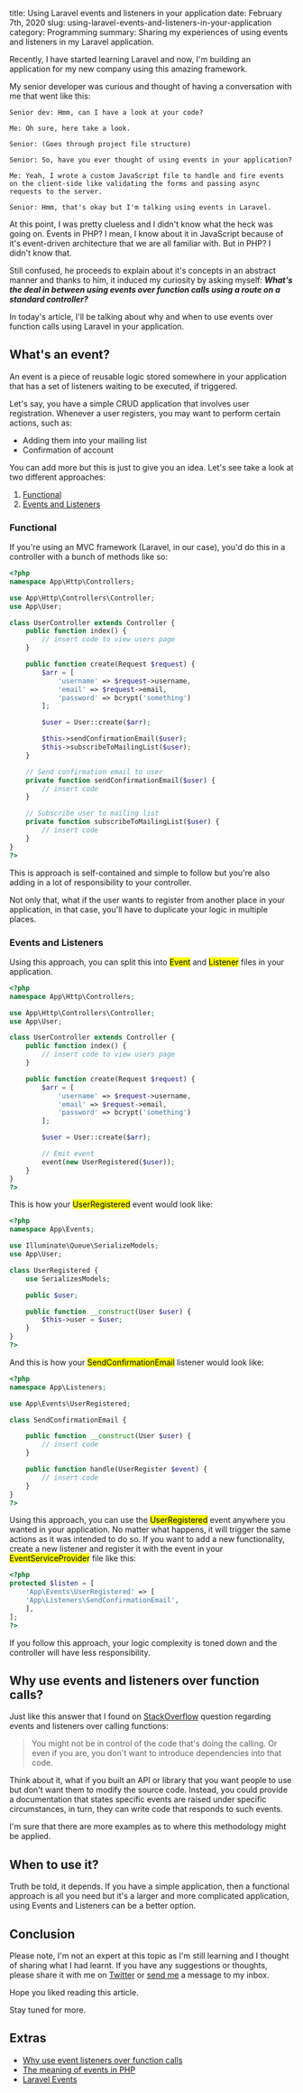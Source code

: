 title: Using Laravel events and listeners in your application
date: February 7th, 2020
slug: using-laravel-events-and-listeners-in-your-application
category: Programming
summary: Sharing my experiences of using events and listeners in my Laravel application.

Recently, I have started learning Laravel and now, I'm building an application for my new company using this amazing framework.

My senior developer was curious and thought of having a conversation with me that went like this:

```text
Senior dev: Hmm, can I have a look at your code?

Me: Oh sure, here take a look.

Senior: (Goes through project file structure)

Senior: So, have you ever thought of using events in your application?

Me: Yeah, I wrote a custom JavaScript file to handle and fire events on the client-side like validating the forms and passing async requests to the server.

Senior: Hmm, that's okay but I'm talking using events in Laravel.
```

At this point, I was pretty clueless and I didn't know what the heck was going on. Events in PHP? I mean, I know about it in JavaScript because of it's event-driven architecture that we are all familiar with. But in PHP? I didn't know that.

Still confused, he proceeds to explain about it's concepts in an abstract manner and thanks to him, it induced my curiosity by asking myself: ***What's the deal in between using events over function calls using a route on a standard controller?***

In today's article, I'll be talking about why and when to use events over function calls using Laravel in your application.

## What's an event?
An event is a piece of reusable logic stored somewhere in your application that has a set of listeners waiting to be executed, if triggered.

Let's say, you have a simple CRUD application that involves user registration. Whenever a user registers, you may want to perform certain actions, such as:

- Adding them into your mailing list
- Confirmation of account

You can add more but this is just to give you an idea. Let's see take a look at two different approaches:

1. [Functional](#approach-1)
2. [Events and Listeners](#approach-2)

### <a id="approach-1"></a> Functional
If you're using an MVC framework (Laravel, in our case), you'd do this in a controller with a bunch of methods like so:

```php
<?php
namespace App\Http\Controllers;

use App\Http\Controllers\Controller;
use App\User;

class UserController extends Controller {
    public function index() {
        // insert code to view users page
    }

    public function create(Request $request) {
        $arr = [
            'username' => $request->username,
            'email' => $request->email,
            'password' => bcrypt('something')
        ];

        $user = User::create($arr);

        $this->sendConfirmationEmail($user);
        $this->subscribeToMailingList($user);
    }

    // Send confirmation email to user
    private function sendConfirmationEmail($user) {
        // insert code
    }

    // Subscribe user to mailing list
    private function subscribeToMailingList($user) {
        // insert code
    }
}
?>
```

This is approach is self-contained and simple to follow but you're also adding in a lot of responsibility to your controller.

Not only that, what if the user wants to register from another place in your application, in that case, you'll have to duplicate your logic in multiple places.

### <a id="approach-2"></a> Events and Listeners
Using this approach, you can split this into <mark>Event</mark> and <mark>Listener</mark> files in your application.

```php
<?php
namespace App\Http\Controllers;

use App\Http\Controllers\Controller;
use App\User;

class UserController extends Controller {
    public function index() {
        // insert code to view users page
    }

    public function create(Request $request) {
        $arr = [
            'username' => $request->username,
            'email' => $request->email,
            'password' => bcrypt('something')
        ];

        $user = User::create($arr);

        // Emit event
        event(new UserRegistered($user));
    }
}
?>
```

This is how your <mark>UserRegistered</mark> event would look like:

```php
<?php
namespace App\Events;

use Illuminate\Queue\SerializeModels;
use App\User;

class UserRegistered {
    use SerializesModels;

    public $user;

    public function __construct(User $user) {
        $this->user = $user;
    }
}
?>
```

And this is how your <mark>SendConfirmationEmail</mark> listener would look like:

```php
<?php
namespace App\Listeners;

use App\Events\UserRegistered;

class SendConfirmationEmail {

    public function __construct(User $user) {
        // insert code
    }

    public function handle(UserRegister $event) {
        // insert code
    }
}
?>
```

Using this approach, you can use the <mark>UserRegistered</mark> event anywhere you wanted in your application. No matter what happens, it will trigger the same actions as it was intended to do so. If you want to add a new functionality, create a new listener and register it with the event in your <mark>EventServiceProvider</mark> file like this:

```php
<?php
protected $listen = [
    'App\Events\UserRegistered' => [
    'App\Listeners\SendConfirmationEmail',
    ],
];
?>
```

If you follow this approach, your logic complexity is toned down and the controller will have less responsibility.

## Why use events and listeners over function calls?
Just like this answer that I found on [StackOverflow](https://stackoverflow.com/questions/4503723/why-use-event-listeners-over-function-calls) question regarding events and listeners over calling functions:

>You might not be in control of the code that's doing the calling. Or even if you are, you don't want to introduce dependencies into that code.

Think about it, what if you built an API or library that you want people to use but don't want them to modify the source code. Instead, you could provide a documentation that states specific events are raised under specific circumstances, in turn, they can write code that responds to such events.

I'm sure that there are more examples as to where this methodology might be applied.

## When to use it?
Truth be told, it depends. If you have a simple application, then a functional approach is all you need but it's a larger and more complicated application, using Events and Listeners can be a better option.

## Conclusion
Please note, I'm not an expert at this topic as I'm still learning and I thought of sharing what I had learnt. If you have any suggestions or thoughts, please share it with me on [Twitter](https://twitter.com/megacolorboy) or [send me](mailto:megacolorboy@gmail.com) a message to my inbox.

Hope you liked reading this article.

Stay tuned for more.

## Extras

- [Why use event listeners over function calls](https://stackoverflow.com/questions/4503723/why-use-event-listeners-over-function-calls)
- [The meaning of events in PHP](https://stackoverflow.com/questions/17377442/meaning-of-event-in-php)
- [Laravel Events](https://laravel.com/docs/6.x/events)